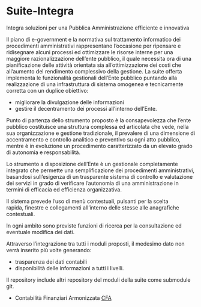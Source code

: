 # Suite-Integra

Integra soluzioni per una Pubblica Amministrazione efficiente e innovativa

Il piano di e-government e la normativa sul trattamento informatico dei  
procedimenti amministrativi rappresentano l’occasione per ripensare e 
ridisegnare alcuni processi ed ottimizzare le risorse interne per una  
maggiore razionalizzazione dell’ente pubblico, il quale necessita ora di
una pianificazione delle attività orientata sia all’ottimizzazione dei
costi che all’aumento del rendimento complessivo della gestione.
La suite offerta implementa le funzionalità gestionali dell’Ente
pubblico   puntando alla realizzazione di una infrastruttura di sistema
omogenea e   tecnicamente corretta con un duplice obiettivo:
* migliorare la divulgazione delle informazioni
* gestire il decentramento dei processi all’interno dell’Ente.


Punto di partenza dello strumento proposto è la consapevolezza che
l’ente pubblico costituisce una struttura complessa ed articolata che
vede, nella sua organizzazione e gestione tradizionale, il prevalere di
una dimensione di accentramento e controllo analitico e preventivo su
ogni atto pubblico, mentre è in evoluzione un procedimento
caratterizzato da un elevato grado di autonomia e responsabilità.



Lo strumento a disposizione dell’Ente è un gestionale completamente
integrato che permette una semplificazione dei procedimenti
amministrativi, basandosi sull’esigenza di un trasparente sistema di
controllo e valutazione dei servizi in grado di verificare l’autonomia
di una amministrazione in termini di efficacia ed efficienza
organizzativa.

Il sistema prevede l’uso di menù contestuali, pulsanti per la scelta  
rapida, finestre e collegamenti all’interno delle stesse alle
anagrafiche contestuali.


In ogni ambito sono previste funzioni di ricerca per la consultazione ed  
eventuale modifica dei dati. 

Attraverso l’integrazione tra tutti i moduli proposti, il medesimo dato
non verrà inserito più volte generando:
* trasparenza dei dati contabili
* disponibilità delle informazioni a tutti i livelli.

Il repository include altri repository del moduli della suite come submodule git.
* Contabilità Finanziari Armonizzata [CFA](Contabilita)
